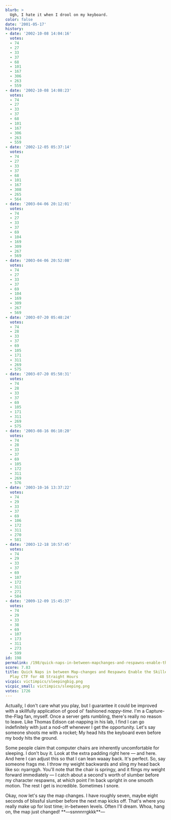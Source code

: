 ```yaml
---
blurb: >
  Ugh, I hate it when I drool on my keyboard.
color: false
date: '2001-05-17'
history:
- date: '2002-10-08 14:04:16'
  votes:
  - 74
  - 27
  - 33
  - 37
  - 68
  - 101
  - 167
  - 306
  - 263
  - 559
- date: '2002-10-08 14:08:23'
  votes:
  - 74
  - 27
  - 33
  - 37
  - 68
  - 101
  - 167
  - 306
  - 263
  - 559
- date: '2002-12-05 05:37:14'
  votes:
  - 74
  - 27
  - 33
  - 37
  - 68
  - 101
  - 167
  - 308
  - 265
  - 564
- date: '2003-04-06 20:12:01'
  votes:
  - 74
  - 27
  - 33
  - 37
  - 69
  - 104
  - 169
  - 309
  - 267
  - 569
- date: '2003-04-06 20:52:08'
  votes:
  - 74
  - 27
  - 33
  - 37
  - 69
  - 104
  - 169
  - 309
  - 267
  - 569
- date: '2003-07-20 05:48:24'
  votes:
  - 74
  - 28
  - 33
  - 37
  - 69
  - 105
  - 171
  - 311
  - 269
  - 575
- date: '2003-07-20 05:50:31'
  votes:
  - 74
  - 28
  - 33
  - 37
  - 69
  - 105
  - 171
  - 311
  - 269
  - 575
- date: '2003-08-16 06:10:20'
  votes:
  - 74
  - 28
  - 33
  - 37
  - 69
  - 105
  - 172
  - 311
  - 269
  - 576
- date: '2003-10-16 13:37:22'
  votes:
  - 74
  - 29
  - 33
  - 37
  - 69
  - 106
  - 172
  - 311
  - 270
  - 581
- date: '2003-12-18 10:57:45'
  votes:
  - 74
  - 29
  - 33
  - 37
  - 69
  - 107
  - 172
  - 311
  - 271
  - 584
- date: '2009-12-09 15:45:37'
  votes:
  - 74
  - 29
  - 33
  - 38
  - 69
  - 107
  - 173
  - 311
  - 273
  - 599
id: 198
permalink: /198/quick-naps-in-between-mapchanges-and-respawns-enable-the-skilled-gamer-to-play-ctf-for-48-straight-hours/
score: 7.83
title: Quick Naps in between Map-changes and Respawns Enable the Skilled Gamer to
  Play CTF for 48 Straight Hours
vicpic: victimpics/sleepingbig.png
vicpic_small: victimpics/sleeping.png
votes: 1726
---
```


Actually, I don't care what you play, but I guarantee it could be
improved with a skillfully application of good ol' fashioned
*nappy-time*. I'm a Capture-the-Flag fan, myself. Once a server gets
rumbling, there's really no reason to leave. Like Thomas Edison
cat-napping in his lab, I find I can go indefinitely with just a nod-off
whenever I get the opportunity. Let's say someone shoots me with a
rocket; My head hits the keyboard even before my body hits the ground.

Some people claim that computer chairs are inherently uncomfortable for
sleeping. I don't buy it. Look at the extra padding right here — and
here. And here I can adjust this so that I can lean waaay back. It's
perfect. So, say someone frags me. I throw my weight backwards and sling
my head back like so: nyarrggh. You'll note that the chair is springy,
and it flings my weight forward immediately — I catch about a second's
worth of slumber before my character respawns, at which point I'm back
upright in one smooth motion. The rest I get is incredible. Sometimes I
snore.

Okay, now let's say the map changes. I have roughly seven, maybe eight
seconds of blissful slumber before the next map kicks off. That's where
you really make up for lost time; in-between levels. Often I'll dream.
Whoa, hang on, the map just changed! \*\*—ssnnnrrgkkk\*\*—